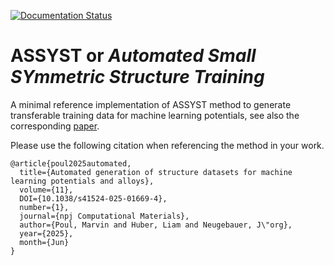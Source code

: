 [![Documentation Status](https://readthedocs.org/projects/assyst/badge/?version=latest)](https://assyst.readthedocs.io/en/latest/?badge=latest)

# ASSYST or _Automated Small SYmmetric Structure Training_

A minimal reference implementation of ASSYST method to generate transferable training data for machine learning potentials, see also the corresponding [paper](https://doi.org/10.1038/s41524-025-01669-4).

Please use the following citation when referencing the method in your work.

```
@article{poul2025automated,
  title={Automated generation of structure datasets for machine learning potentials and alloys},
  volume={11},
  DOI={10.1038/s41524-025-01669-4},
  number={1},
  journal={npj Computational Materials},
  author={Poul, Marvin and Huber, Liam and Neugebauer, J\"org},
  year={2025},
  month={Jun}
}
```
